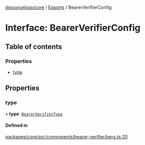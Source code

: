 [@sourceloop/core](../README.md) / [Exports](../modules.md) / BearerVerifierConfig

# Interface: BearerVerifierConfig

## Table of contents

### Properties

- [type](BearerVerifierConfig.md#type)

## Properties

### type

• **type**: [`BearerVerifierType`](../enums/BearerVerifierType.md)

#### Defined in

[packages/core/src/components/bearer-verifier/keys.ts:20](https://github.com/sourcefuse/loopback4-microservice-catalog/blob/93a7f917/packages/core/src/components/bearer-verifier/keys.ts#L20)
